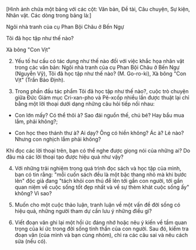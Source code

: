 [Hình ảnh chứa một bảng với các cột: Văn bản, Đề tài, Câu chuyện, Sự kiện, Nhân vật. Các dòng trong bảng là:]

Ngôi nhà tranh của cụ Phan Bội Châu ở Bến Ngự

Tôi đã học tập như thế nào?

Xà bông "Con Vịt"

2. Yếu tố hư cấu có tác dụng như thế nào đối với việc khắc họa nhân vật trong các văn bản: Ngôi nhà tranh của cụ Phan Bội Châu ở Bến Ngự (Nguyễn Vỹ), Tôi đã học tập như thế nào? (M. Go-ro-ki), Xà bông "Con Vịt" (Trần Bảo Định).

3. Trong phần đầu tác phẩm Tôi đã học tập như thế nào?, cuộc trò chuyện giữa Đức Giám mục Cri-xan-pho và Pê-xcốp nhiều lần được thuật lại chỉ bằng một lời thoại dưới dạng những câu hỏi tiếp nối nhau:

- Con lớn mấy? Có thể thôi à? Sao đái nguồn thế, chú bé? Hay bẩu mua lắm, phải không?;

- Con học theo thánh thư à? Ai dạy? Ông có hiền không? Ác à? Lẻ nào? Nhưng con nghịch lắm phải không?

Khi đọc các lời thoại trên, bạn có thể nghe được giọng nói của những ai? Do đâu mà các lời thoại tạo được hiệu quả như vậy?

4. Với những trải nghiệm trong quá trình đọc sách và học tập của mình, bạn có tin rằng: "mỗi cuốn sách đều là một bậc thang nhỏ mà khi bước lên" độc giả đang "tách khỏi con thú để lên tới gần con người, tới gần quan niệm về cuộc sống tốt đẹp nhất và về sự thèm khát cuộc sống ấy" không? Vì sao?

5. Muốn cho một cuộc thảo luận, tranh luận về một vấn đề đời sống có hiệu quả, những người tham dự cần lưu ý những điều gì?

6. Viết đoạn văn ghi lại một hồi ức đáng nhớ hoặc nêu ý kiến về tầm quan trọng của kí ức trong đời sống tinh thần của con người. Sau đó, kiểm tra đoạn văn (của mình và bạn cùng nhóm), chỉ ra các câu sai và nêu cách sửa (nếu có).